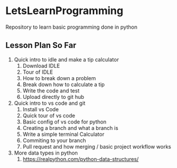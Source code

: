 # LetsLearnProgramming
Repository to learn basic programming done in python


## Lesson Plan So Far
1. Quick intro to idle and make a tip calculator
    1. Download IDLE
    2. Tour of IDLE
    3. How to break down a problem
    4. Break down how to calculate a tip
    5. Write the code and test
    6. Upload directly to git hub
2. Quick intro to vs code and git
    1. Install vs Code
    2. Quick tour of vs code
    3. Basic config of vs code for python
    4. Creating a branch and what a branch is
    5. Write a simple terminal Calculator
    6. Commiting to your branch
    7. Pull request and how merging / basic project workflow works
3. More data types in python
    1. https://realpython.com/python-data-structures/
